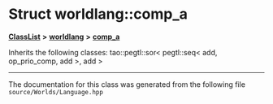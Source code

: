 

# Struct worldlang::comp\_a



[**ClassList**](annotated.md) **>** [**worldlang**](namespaceworldlang.md) **>** [**comp\_a**](structworldlang_1_1comp__a.md)








Inherits the following classes: tao::pegtl::sor< pegtl::seq< add, op_prio_comp, add >, add >































































------------------------------
The documentation for this class was generated from the following file `source/Worlds/Language.hpp`

